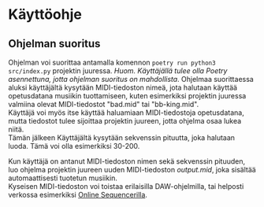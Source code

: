 #  Käyttöohje  

## Ohjelman suoritus
Ohjelman voi suorittaa antamalla komennon ``poetry run python3 src/index.py`` projektin juuressa. *Huom. Käyttäjällä tulee olla Poetry asennettuna, jotta ohjelman suoritus on mahdollista*. Ohjelmaa suorittaessa aluksi käyttäjältä kysytään MIDI-tiedoston nimeä, jota halutaan käyttää opetusdatana musiikin tuottamiseen, kuten esimerkiksi projektin juuressa valmiina olevat MIDI-tiedostot "bad.mid" tai "bb-king.mid".  
Käyttäjä voi myös itse käyttää haluamiaan MIDI-tiedostoja opetusdatana, mutta tiedostot tulee sijoittaa projektin juureen, jotta ohjelma osaa lukea niitä.  
Tämän jälkeen Käyttäjältä kysytään sekvenssin pituutta, joka halutaan luoda. Tämä voi olla esimerkiksi 30-200.  

Kun käyttäjä on antanut MIDI-tiedoston nimen sekä sekvenssin pituuden, luo ohjelma projektin juureen uuden MIDI-tiedoston *output.mid*, joka sisältää automaattisesti tuotetun musiikin.  
Kyseisen MIDI-tiedoston voi toistaa erilaisilla DAW-ohjelmilla, tai helposti verkossa esimerkiksi [Online Sequencerilla](https://onlinesequencer.net/import). 
